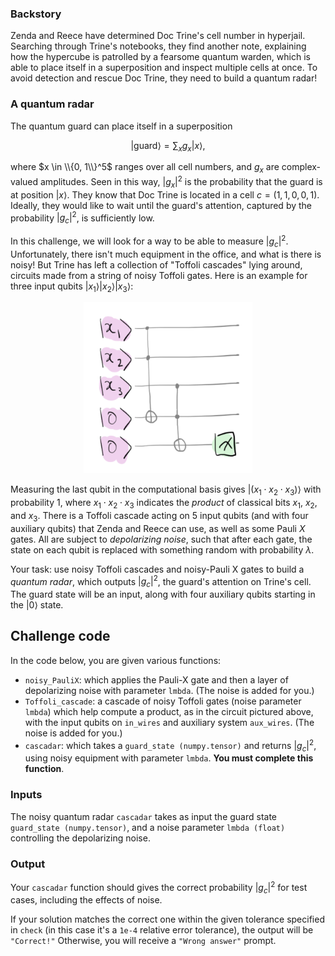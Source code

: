 ### Backstory

Zenda and Reece have determined Doc Trine's cell number in
 hyperjail.
 Searching through Trine's notebooks, they find another note,
 explaining how the hypercube is patrolled by a fearsome quantum
 warden, which is able to place itself in a superposition and inspect
 multiple cells at once.
To avoid detection and rescue Doc Trine, they need to build a quantum
 radar!

### A quantum radar

The quantum guard can place itself in a superposition

$$
\vert \text{guard}\rangle = \sum_{x} g_x \vert x\rangle,
$$

where $x \in \\{0, 1\\}^5$ ranges over all cell numbers, and $g_x$ are complex-valued amplitudes. Seen in this way, $|g_x|^2$ is the probability that the guard is at position $|x\rangle.$
They know that Doc Trine is located in a cell $c = (1, 1, 0, 0, 1).$
Ideally, they would like to wait until the guard's attention, captured by the probability $|g_c|^2$, is sufficiently low.

In this challenge, we will look for a way to be able to measure $|g_c|^2.$ Unfortunately, there isn't much equipment in the office, and what is there is noisy!
But Trine has left a collection of "Toffoli cascades" lying around, circuits made from a string of noisy Toffoli gates. Here is an example for three input qubits $\vert x_1\rangle \vert x_2\rangle \vert x_3\rangle$:

<center>
<img src="./images/prod.png" alt="A productive circuit" width="270">
</center>

Measuring the last qubit in the computational basis gives $\vert (x_1 \cdot x_2 \cdot x_3)\rangle$ with probability $1$, where $x_1 \cdot x_2 \cdot x_3$ indicates the *product* of classical bits $x_1$, $x_2$, and $x_3.$
There is a Toffoli cascade acting on $5$ input qubits (and with four auxiliary qubits) that Zenda and Reece can use, as well as some Pauli $X$ gates.
All are subject to *depolarizing noise*, such that after each gate, the state on each qubit is replaced with something random with probability $\lambda.$

Your task: use noisy Toffoli cascades and noisy-Pauli X gates to build
a *quantum radar*, which outputs $\vert g_c\vert^2$, the guard's
attention on Trine's cell.
The guard state will be an input, along with four auxiliary qubits
starting in the $\vert 0 \rangle$ state.

## Challenge code

In the code below, you are given various functions:
- `noisy_PauliX`: which applies the Pauli-X gate and then a layer of depolarizing noise with parameter `lmbda`. (The noise is added for you.)
- `Toffoli_cascade`: a cascade of noisy Toffoli gates (noise parameter
  `lmbda`) which help compute a product, as in the circuit pictured above, with the input qubits on `in_wires` and auxiliary system `aux_wires`. (The noise is added for you.)
- `cascadar`: which takes a `guard_state (numpy.tensor)` and returns $|g_c|^2$,
  using noisy equipment with parameter `lmbda`. **You must complete this function**.

### Inputs

The noisy quantum radar `cascadar` takes as input the guard state
`guard_state (numpy.tensor)`, and a noise parameter `lmbda (float)` controlling the depolarizing noise.

### Output

Your `cascadar` function should gives the correct probability
$|g_c|^2$ for test cases, including the effects of noise.

If your solution matches the correct one within the given tolerance
specified in `check` (in this case it's a `1e-4` relative error
tolerance), the output will be `"Correct!"` Otherwise, you will
receive a `"Wrong answer"` prompt.
